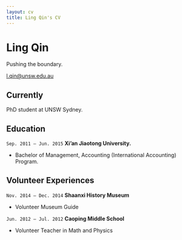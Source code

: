 ```yaml
---
layout: cv
title: Ling Qin's CV
---
```

# Ling Qin
Pushing the boundary.

<div id="webaddress">
<a href="mailto:l.qin@unsw.edu.au">l.qin@unsw.edu.au</a>
</div>


## Currently

PhD student at UNSW Sydney.

## Education

`Sep. 2011 – Jun. 2015`
__Xi’an Jiaotong University.__

- Bachelor of Management, Accounting (International Accounting) Program.

## Volunteer Experiences

`Nov. 2014 – Dec. 2014`
__Shaanxi History Museum__

- Volunteer Museum Guide

`Jun. 2012 – Jul. 2012`
__Caoping Middle School__

- Volunteer Teacher in Math and Physics
